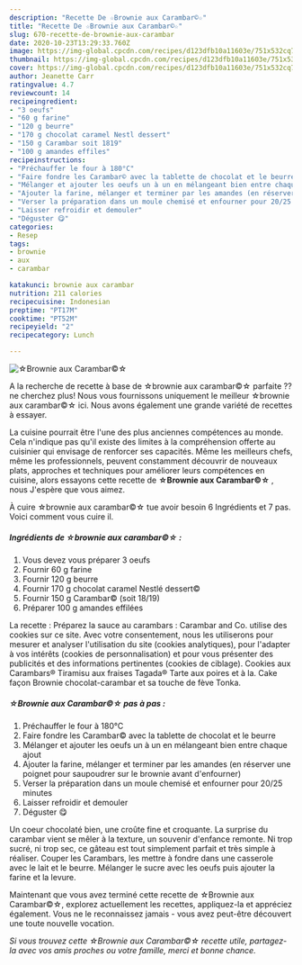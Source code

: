 ```yaml
---
description: "Recette De ☆Brownie aux Carambar©☆"
title: "Recette De ☆Brownie aux Carambar©☆"
slug: 670-recette-de-brownie-aux-carambar
date: 2020-10-23T13:29:33.760Z
image: https://img-global.cpcdn.com/recipes/d123dfb10a11603e/751x532cq70/☆brownie-aux-carambar☆-photo-principale-de-la-recette.jpg
thumbnail: https://img-global.cpcdn.com/recipes/d123dfb10a11603e/751x532cq70/☆brownie-aux-carambar☆-photo-principale-de-la-recette.jpg
cover: https://img-global.cpcdn.com/recipes/d123dfb10a11603e/751x532cq70/☆brownie-aux-carambar☆-photo-principale-de-la-recette.jpg
author: Jeanette Carr
ratingvalue: 4.7
reviewcount: 14
recipeingredient:
- "3 oeufs"
- "60 g farine"
- "120 g beurre"
- "170 g chocolat caramel Nestl dessert"
- "150 g Carambar soit 1819"
- "100 g amandes effiles"
recipeinstructions:
- "Préchauffer le four à 180°C"
- "Faire fondre les Carambar© avec la tablette de chocolat et le beurre"
- "Mélanger et ajouter les oeufs un à un en mélangeant bien entre chaque ajout"
- "Ajouter la farine, mélanger et terminer par les amandes (en réserver une poignet pour saupoudrer sur le brownie avant d&#39;enfourner)"
- "Verser la préparation dans un moule chemisé et enfourner pour 20/25 minutes"
- "Laisser refroidir et demouler"
- "Déguster 😋"
categories:
- Resep
tags:
- brownie
- aux
- carambar

katakunci: brownie aux carambar 
nutrition: 211 calories
recipecuisine: Indonesian
preptime: "PT17M"
cooktime: "PT52M"
recipeyield: "2"
recipecategory: Lunch

---
```



![☆Brownie aux Carambar©☆](https://img-global.cpcdn.com/recipes/d123dfb10a11603e/751x532cq70/☆brownie-aux-carambar☆-photo-principale-de-la-recette.jpg)

A la recherche de recette à base de ☆brownie aux carambar©☆ parfaite ?? ne cherchez plus! Nous vous fournissons uniquement le meilleur ☆brownie aux carambar©☆ ici. Nous avons également une grande variété de recettes à essayer.

La cuisine pourrait être l'une des plus anciennes compétences au monde. Cela n'indique pas qu'il existe des limites à la compréhension offerte au cuisinier qui envisage de renforcer ses capacités. Même les meilleurs chefs, même les professionnels, peuvent constamment découvrir de nouveaux plats, approches et techniques pour améliorer leurs compétences en cuisine, alors essayons cette recette de <strong> ☆Brownie aux Carambar©☆ </strong>, nous J'espère que vous aimez.

<!--inarticleads1-->

À cuire ☆brownie aux carambar©☆ tue avoir besoin 6 Ingrédients et 7 pas. Voici comment vous cuire il.

##### Ingrédients de ☆brownie aux carambar©☆ :

1. Vous devez vous préparer 3 oeufs
1. Fournir 60 g farine
1. Fournir 120 g beurre
1. Fournir 170 g chocolat caramel Nestlé dessert©
1. Fournir 150 g Carambar© (soit 18/19)
1. Préparer 100 g amandes effilées


La recette : Préparez la sauce au carambars : Carambar and Co. utilise des cookies sur ce site. Avec votre consentement, nous les utiliserons pour mesurer et analyser l&#39;utilisation du site (cookies analytiques), pour l&#39;adapter à vos intérêts (cookies de personnalisation) et pour vous présenter des publicités et des informations pertinentes (cookies de ciblage). Cookies aux Carambars® Tiramisu aux fraises Tagada® Tarte aux poires et à la. Cake façon Brownie chocolat-carambar et sa touche de fève Tonka. 

<!--inarticleads2-->

##### ☆Brownie aux Carambar©☆ pas à pas :

1. Préchauffer le four à 180°C
1. Faire fondre les Carambar© avec la tablette de chocolat et le beurre
1. Mélanger et ajouter les oeufs un à un en mélangeant bien entre chaque ajout
1. Ajouter la farine, mélanger et terminer par les amandes (en réserver une poignet pour saupoudrer sur le brownie avant d&#39;enfourner)
1. Verser la préparation dans un moule chemisé et enfourner pour 20/25 minutes
1. Laisser refroidir et demouler
1. Déguster 😋


Un coeur chocolaté bien, une croûte fine et croquante. La surprise du carambar vient se mêler à la texture, un souvenir d&#39;enfance remonte. Ni trop sucré, ni trop sec, ce gâteau est tout simplement parfait et très simple à réaliser. Couper les Carambars, les mettre à fondre dans une casserole avec le lait et le beurre. Mélanger le sucre avec les oeufs puis ajouter la farine et la levure. 

<!--inarticleads1-->

<p>
Maintenant que vous avez terminé cette recette de ☆Brownie aux Carambar©☆, explorez actuellement les recettes, appliquez-la et appréciez également. Vous ne le reconnaissez jamais - vous avez peut-être découvert une toute nouvelle vocation.
</p>

<p>
<i>Si vous trouvez cette ☆Brownie aux Carambar©☆ recette utile, partagez-la avec vos amis proches ou votre famille, merci et bonne chance.</i>
</p>
